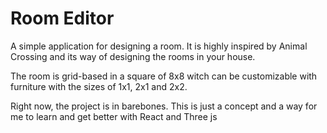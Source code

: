
# Room Editor

A simple application for designing a room. It is highly inspired by Animal Crossing and its way of designing the rooms in your house.

The room is grid-based in a square of 8x8 witch can be customizable with furniture with the sizes of 1x1, 2x1 and 2x2.

Right now, the project is in barebones. This is just a concept and a way for me to learn and get better with React and Three js

